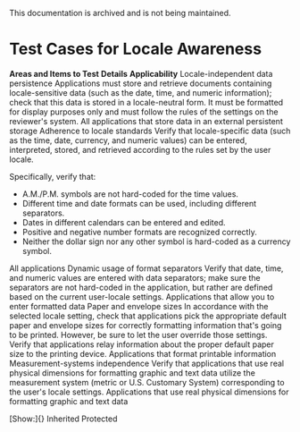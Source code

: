 This documentation is archived and is not being maintained.

# Test Cases for Locale Awareness

**Areas and Items to Test**
**Details**
**Applicability**
Locale-independent data persistence
Applications must store and retrieve documents containing locale-sensitive data (such as the date, time, and numeric information); check that this data is stored in a locale-neutral form. It must be formatted for display purposes only and must follow the rules of the settings on the reviewer's system.
All applications that store data in an external persistent storage
Adherence to locale standards
Verify that locale-specific data (such as the time, date, currency, and numeric values) can be entered, interpreted, stored, and retrieved according to the rules set by the user locale.

Specifically, verify that:

-   A.M./P.M. symbols are not hard-coded for the time values.
-   Different time and date formats can be used, including different separators.
-   Dates in different calendars can be entered and edited.
-   Positive and negative number formats are recognized correctly.
-   Neither the dollar sign nor any other symbol is hard-coded as a currency symbol.

All applications
Dynamic usage of format separators
Verify that date, time, and numeric values are entered with data separators; make sure the separators are not hard-coded in the application, but rather are defined based on the current user-locale settings.
Applications that allow you to enter formatted data
Paper and envelope sizes
In accordance with the selected locale setting, check that applications pick the appropriate default paper and envelope sizes for correctly formatting information that's going to be printed. However, be sure to let the user override those settings. Verify that applications relay information about the proper default paper size to the printing device.
Applications that format printable information
Measurement-systems independence
Verify that applications that use real physical dimensions for formatting graphic and text data utilize the measurement system (metric or U.S. Customary System) corresponding to the user's locale settings.
Applications that use real physical dimensions for formatting graphic and text data

[Show:]{} Inherited Protected
